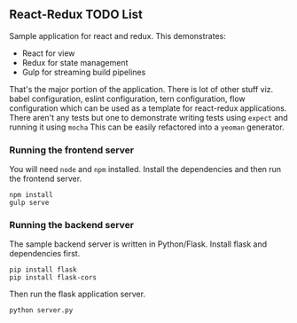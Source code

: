 ## React-Redux TODO List

Sample application for react and redux. This demonstrates:

* React for view
* Redux for state management
* Gulp for streaming build pipelines

That's the major portion of the application. There is lot of other stuff viz. babel configuration, eslint configuration, tern configuration, flow configuration which can be used as a template for react-redux applications. There aren't any tests but one to demonstrate writing tests using `expect` and running it using `mocha`
This can be easily refactored into a `yeoman` generator.


### Running the frontend server

You will need `node` and `npm` installed. Install the dependencies and then run the frontend server.

    npm install
    gulp serve


### Running the backend server

The sample backend server is written in Python/Flask. Install flask and dependencies first.

    pip install flask
    pip install flask-cors

Then run the flask application server.

    python server.py
